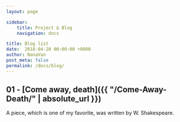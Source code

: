 ```yaml
---
layout: page

sidebar:
    title: Project & Blog
    navigation: docs

title: Blog list
date:  2018-04-20 00:00:00 +0800
author: NanaVan
post_meta: false
permalink: /docs/blog/
---
```


## 01 - [Come away, death]({{ "/Come-Away-Death/" | absolute_url }})
A piece, which is one of my favorite, was written by W. Shakespeare.

